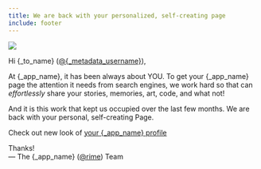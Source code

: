 ```yaml
---
title: We are back with your personalized, self-creating page
include: footer
---
```


![](https://s3.amazonaws.com/trolley/attachments/20160927-090912_9y9I3QmgL8.gif)

Hi {_to_name} ([@{_metadata_username}]({_app_base_url}/@{_metadata_username})),

At {_app_name}, it has been always about YOU. To get your {_app_name} page the attention it needs from search engines, we work hard so that can *effortlessly* share your stories, memories, art, code, and what not!  

And it is this work that kept us occupied over the last few months. We are back with your personal, self-creating Page.

Check out new look of [your {_app_name} profile]({_app_base_url}/@{_metadata_username})

Thanks!  
&mdash; The {_app_name} ([@rime]({_app_base_url}/@rime})) Team
